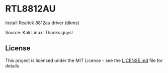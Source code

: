 # RTL8812AU

Install Realtek 8812au driver (dkms)

Source: Kali Linux! Thanks guys!

## License

This project is licensed under the MIT License - see the [LICENSE.md](LICENSE.md) file for details

